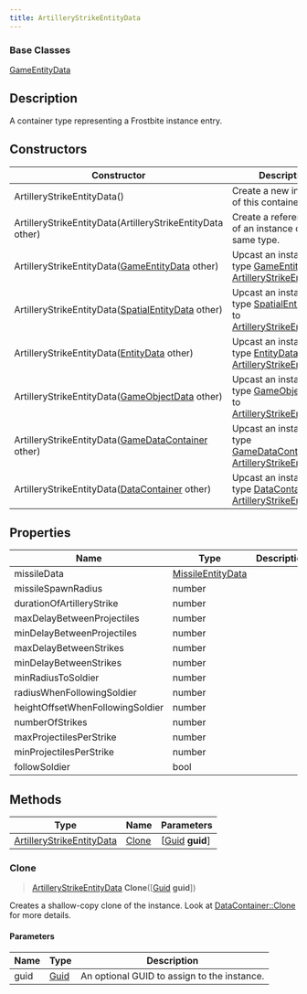 ```yaml
---
title: ArtilleryStrikeEntityData
---
```

### Base Classes

[GameEntityData](GameEntityData)

## Description

A container type representing a Frostbite instance entry.

## Constructors

| Constructor                                                                          | Description                                                                                                                               |
| ------------------------------------------------------------------------------------ | ----------------------------------------------------------------------------------------------------------------------------------------- |
| ArtilleryStrikeEntityData()                                                          | Create a new instance of this container type.                                                                                             |
| ArtilleryStrikeEntityData(ArtilleryStrikeEntityData other)                           | Create a reference copy of an instance of the same type.                                                                                  |
| ArtilleryStrikeEntityData([GameEntityData](GameEntityData) other)                    | Upcast an instance of type [GameEntityData](GameEntityData) to [ArtilleryStrikeEntityData](ArtilleryStrikeEntityData).                    |
| ArtilleryStrikeEntityData([SpatialEntityData](SpatialEntityData) other)              | Upcast an instance of type [SpatialEntityData](SpatialEntityData) to [ArtilleryStrikeEntityData](ArtilleryStrikeEntityData).              |
| ArtilleryStrikeEntityData([EntityData](EntityData) other)                            | Upcast an instance of type [EntityData](EntityData) to [ArtilleryStrikeEntityData](ArtilleryStrikeEntityData).                            |
| ArtilleryStrikeEntityData([GameObjectData](GameObjectData) other)                    | Upcast an instance of type [GameObjectData](GameObjectData) to [ArtilleryStrikeEntityData](ArtilleryStrikeEntityData).                    |
| ArtilleryStrikeEntityData([GameDataContainer](GameDataContainer) other)              | Upcast an instance of type [GameDataContainer](GameDataContainer) to [ArtilleryStrikeEntityData](ArtilleryStrikeEntityData).              |
| ArtilleryStrikeEntityData([DataContainer](/vext/ref/shared/class/datacontainer) other) | Upcast an instance of type [DataContainer](/vext/ref/shared/class/datacontainer) to [ArtilleryStrikeEntityData](ArtilleryStrikeEntityData). |

## Properties

| Name                             | Type                                   | Description |
| -------------------------------- | -------------------------------------- | ----------- |
| missileData                      | [MissileEntityData](MissileEntityData) |             |
| missileSpawnRadius               | number                                 |             |
| durationOfArtilleryStrike        | number                                 |             |
| maxDelayBetweenProjectiles       | number                                 |             |
| minDelayBetweenProjectiles       | number                                 |             |
| maxDelayBetweenStrikes           | number                                 |             |
| minDelayBetweenStrikes           | number                                 |             |
| minRadiusToSoldier               | number                                 |             |
| radiusWhenFollowingSoldier       | number                                 |             |
| heightOffsetWhenFollowingSoldier | number                                 |             |
| numberOfStrikes                  | number                                 |             |
| maxProjectilesPerStrike          | number                                 |             |
| minProjectilesPerStrike          | number                                 |             |
| followSoldier                    | bool                                   |             |

## Methods

| Type                                                   | Name            | Parameters                                     |
| ------------------------------------------------------ | --------------- | ---------------------------------------------- |
| [ArtilleryStrikeEntityData](ArtilleryStrikeEntityData) | [Clone](#clone) | \[[Guid](/vext/ref/shared/class/guid) **guid**\] |

### Clone

> [ArtilleryStrikeEntityData](ArtilleryStrikeEntityData) **Clone**(\[[Guid](/vext/ref/shared/class/guid) **guid**\])

Creates a shallow-copy clone of the instance. Look at [DataContainer::Clone](/vext/ref/shared/class/datacontainer#clone) for more details.

#### Parameters

| Name | Type         | Description                                 |
| ---- | ------------ | ------------------------------------------- |
| guid | [Guid](Guid) | An optional GUID to assign to the instance. |
